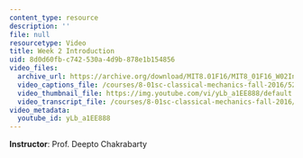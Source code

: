 ```yaml
---
content_type: resource
description: ''
file: null
resourcetype: Video
title: Week 2 Introduction
uid: 8d0d60fb-c742-530a-4d9b-878e1b154856
video_files:
  archive_url: https://archive.org/download/MIT8.01F16/MIT8_01F16_W02Intro_360p.mp4
  video_captions_file: /courses/8-01sc-classical-mechanics-fall-2016/52372d78adc75df2908f5180c34da82f_yLb_a1EE888.vtt
  video_thumbnail_file: https://img.youtube.com/vi/yLb_a1EE888/default.jpg
  video_transcript_file: /courses/8-01sc-classical-mechanics-fall-2016/d5d7382e32ee44044201e88003fe66a5_yLb_a1EE888.pdf
video_metadata:
  youtube_id: yLb_a1EE888
---
```


**Instructor**: Prof. Deepto Chakrabarty